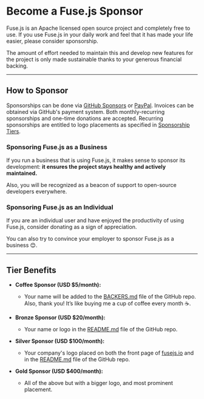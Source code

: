 # Become a Fuse.js Sponsor

Fuse.js is an Apache licensed open source project and completely free to use. If you use Fuse.js in your daily work and feel that it has made your life easier, please consider sponsorship.

The amount of effort needed to maintain this and develop new features for the project is only made sustainable thanks to your generous financial backing.

---

## How to Sponsor

Sponsorships can be done via [GitHub Sponsors](https://github.com/sponsors/krisk) or [PayPal](https://www.paypal.me/kirorisk). Invoices can be obtained via GitHub's payment system. Both monthly-recurring sponsorships and one-time donations are accepted. Recurring sponsorships are entitled to logo placements as specified in [Sponsorship Tiers](#tier-benefits).

### Sponsoring Fuse.js as a Business

If you run a business that is using Fuse.js, it makes sense to sponsor its development: **it ensures the project stays healthy and actively maintained.**

Also, you will be recognized as a beacon of support to open-source developers everywhere.

### Sponsoring Fuse.js as an Individual

If you are an individual user and have enjoyed the productivity of using Fuse.js, consider donating as a sign of appreciation.

You can also try to convince your employer to sponsor Fuse.js as a business 😊.

---

## Tier Benefits

- **Coffee Sponsor (USD $5/month):**

  - Your name will be added to the [BACKERS.md](https://github.com/krisk/Fuse/blob/main/backers.md) file of the GitHub repo. Also, thank you! It’s like buying me a cup of coffee every month ☕️.

- **Bronze Sponsor (USD $20/month):**

  - Your name or logo in the [README.md](https://github.com/krisk/Fuse) file of the GitHub repo.

- **Silver Sponsor (USD $100/month):**

  - Your company's logo placed on both the front page of [fusejs.io](https://fusejs.io/) and in the [README.md](https://github.com/krisk/Fuse) file of the GitHub repo.

- **Gold Sponsor (USD $400/month):**

  - All of the above but with a bigger logo, and most prominent placement.
